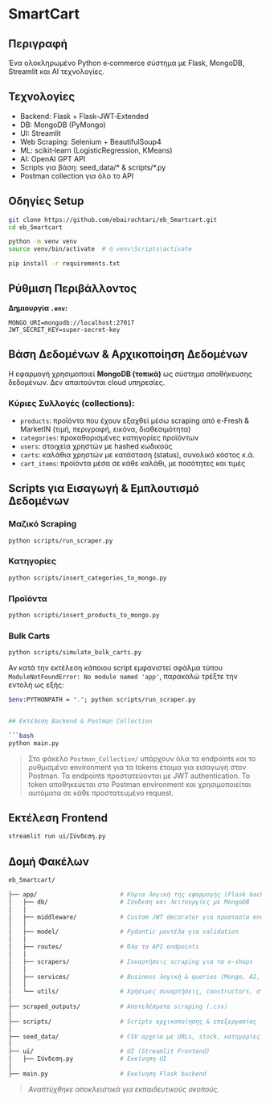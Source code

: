 # SmartCart

## Περιγραφή
Ένα ολοκληρωμένο Python e‑commerce σύστημα με Flask, MongoDB, Streamlit και AI τεχνολογίες.

## Τεχνολογίες
- Backend: Flask + Flask‑JWT‑Extended
- DB: MongoDB (PyMongo)
- UI: Streamlit
- Web Scraping: Selenium + BeautifulSoup4
- ML: scikit‑learn (LogisticRegression, KMeans)
- AI: OpenAI GPT API
- Scripts για βάση: seed_data/* & scripts/*.py
- Postman collection για όλο το API

## Οδηγίες Setup

```bash
git clone https://github.com/ebairachtari/eb_Smartcart.git
cd eb_Smartcart

python -m venv venv
source venv/bin/activate  # ή venv\Scripts\activate

pip install -r requirements.txt
````

## Ρύθμιση Περιβάλλοντος

**Δημιουργία `.env`:**

```env
MONGO_URI=mongodb://localhost:27017
JWT_SECRET_KEY=super-secret-key
```

## Βάση Δεδομένων & Αρχικοποίηση Δεδομένων

Η εφαρμογή χρησιμοποιεί **MongoDB (τοπικά)** ως σύστημα αποθήκευσης δεδομένων. Δεν απαιτούνται cloud υπηρεσίες.

### Κύριες Συλλογές (collections):
- `products`: προϊόντα που έχουν εξαχθεί μέσω scraping από e-Fresh & MarketIN (τιμή, περιγραφή, εικόνα, διαθεσιμότητα)
- `categories`: προκαθορισμένες κατηγορίες προϊόντων
- `users`: στοιχεία χρηστών με hashed κωδικούς
- `carts`: καλάθια χρηστών με κατάσταση (status), συνολικό κόστος κ.ά.
- `cart_items`: προϊόντα μέσα σε κάθε καλάθι, με ποσότητες και τιμές

## Scripts για Εισαγωγή & Εμπλουτισμό Δεδομένων

### Μαζικό Scraping
```bash
python scripts/run_scraper.py
```

### Κατηγορίες
```bash
python scripts/insert_categories_to_mongo.py
```

### Προϊόντα
```bash
python scripts/insert_products_to_mongo.py
```

### Bulk Carts
```bash
python scripts/simulate_bulk_carts.py
```
Αν κατά την εκτέλεση κάποιου script εμφανιστεί σφάλμα τύπου `ModuleNotFoundError: No module named 'app'`, παρακαλώ τρέξτε την εντολή ως εξής:

```bash
$env:PYTHONPATH = "."; python scripts/run_scraper.py


## Εκτέλεση Backend & Postman Collection

```bash
python main.py       
```

> Στο φάκελο `Postman_Collection/` υπάρχουν όλα τα endpoints και το ρυθμισμένο environment για τα tokens έτοιμα για εισαγωγή στον Postman.
> Τα endpoints προστατεύονται με JWT authentication. Το token αποθηκεύεται στο Postman environment και χρησιμοποιείται αυτόματα σε κάθε προστατευμένο request.


## Εκτέλεση Frontend

```bash
streamlit run ui/Σύνδεση.py  
```

## Δομή Φακέλων

```bash
eb_Smartcart/

├── app/                       # Κύρια λογική της εφαρμογής (Flask backend)
│   ├── db/                    # Σύνδεση και λειτουργίες με MongoDB
│   │
│   ├── middleware/            # Custom JWT decorator για προστασία endpoints
│   │
│   ├── model/                 # Pydantic μοντέλα για validation
│   │
│   ├── routes/                # Όλα τα API endpoints
│   │
│   ├── scrapers/              # Συναρτήσεις scraping για τα e-shops
│   │
│   ├── services/              # Business λογική & queries (Mongo, AI, ML)
│   │
│   └── utils/                 # Χρήσιμες συναρτήσεις, constructors, σταθερές
│
├── scraped_outputs/           # Αποτελέσματα scraping (.csv)
│
├── scripts/                   # Scripts αρχικοποίησης & επεξεργασίας
│
├── seed_data/                 # CSV αρχεία με URLs, stock, κατηγορίες
│
├── ui/                        # UI (Streamlit Frontend)
│   ├── Σύνδεση.py             # Εκκίνηση UI
│
├── main.py                    # Εκκίνηση Flask backend
```

>*Αναπτύχθηκε αποκλειστικά για εκπαιδευτικούς σκοπούς.*
